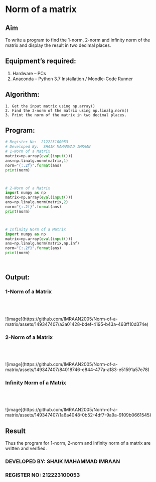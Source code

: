 # Norm of a matrix
## Aim
To write a program to find the 1-norm, 2-norm and infinity norm of the matrix and display the result in two decimal places.
## Equipment’s required:
1.	Hardware – PCs
2.	Anaconda – Python 3.7 Installation / Moodle-Code Runner
## Algorithm:
	1. Get the input matrix using np.array()   
    2. Find the 2-norm of the matrix using np.linalg.norm()
	3. Print the norm of the matrix in two decimal places.
## Program:
```Python
# Register No:  212223100053 
# Developed By:  SHAIK MAHAMMAD IMRAAN
# 1-Norm of a Matrix
matrix=np.array(eval(input()))
ans=np.linalg.norm(matrix,1)
norm="{:.2f}".format(ans)
print(norm)



# 2-Norm of a Matrix
import numpy as np
matrix=np.array(eval(input()))
ans=np.linalg.norm(matrix,2)
norm="{:.2f}".format(ans)
print(norm)



# Infinity Norm of a Matrix
import numpy as np
matrix=np.array(eval(input()))
ans=np.linalg.norm(matrix,np.inf)
norm="{:.2f}".format(ans)
print(norm)




```
## Output:
### 1-Norm of a Matrix
<br>
<br>
<br>
![image](https://github.com/IMRAAN2005/Norm-of-a-matrix/assets/149347407/a3a01428-bdef-4195-b43a-463ff10d374e)

### 2-Norm of a Matrix
<br>
<br>
<br>
![image](https://github.com/IMRAAN2005/Norm-of-a-matrix/assets/149347407/84018746-e844-477a-a183-e51591a57e78)

### Infinity Norm of a Matrix
<br>
<br>
<br>
![image](https://github.com/IMRAAN2005/Norm-of-a-matrix/assets/149347407/1a6a4048-0b52-4df7-9a9a-9109b0661545)

## Result
Thus the program for 1-norm, 2-norm and Infinity norm of a matrix are written and verified.
### DEVELOPED BY: SHAIK MAHAMMAD IMRAAN
### REGISTER NO: 212223100053 
